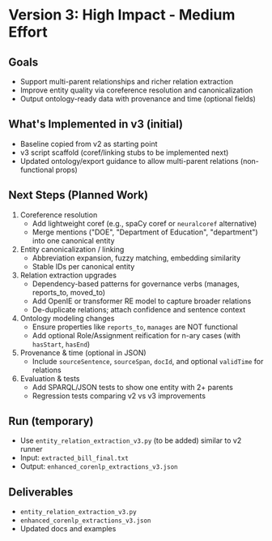 # Version 3: High Impact - Medium Effort

## Goals
- Support multi-parent relationships and richer relation extraction
- Improve entity quality via coreference resolution and canonicalization
- Output ontology-ready data with provenance and time (optional fields)

## What's Implemented in v3 (initial)
- Baseline copied from v2 as starting point
- v3 script scaffold (coref/linking stubs to be implemented next)
- Updated ontology/export guidance to allow multi-parent relations (non-functional props)

## Next Steps (Planned Work)
1. Coreference resolution
   - Add lightweight coref (e.g., spaCy coref or `neuralcoref` alternative)
   - Merge mentions ("DOE", "Department of Education", "department") into one canonical entity
2. Entity canonicalization / linking
   - Abbreviation expansion, fuzzy matching, embedding similarity
   - Stable IDs per canonical entity
3. Relation extraction upgrades
   - Dependency-based patterns for governance verbs (manages, reports_to, moved_to)
   - Add OpenIE or transformer RE model to capture broader relations
   - De-duplicate relations; attach confidence and sentence context
4. Ontology modeling changes
   - Ensure properties like `reports_to`, `manages` are NOT functional
   - Add optional Role/Assignment reification for n-ary cases (with `hasStart`, `hasEnd`)
5. Provenance & time (optional in JSON)
   - Include `sourceSentence`, `sourceSpan`, `docId`, and optional `validTime` for relations
6. Evaluation & tests
   - Add SPARQL/JSON tests to show one entity with 2+ parents
   - Regression tests comparing v2 vs v3 improvements

## Run (temporary)
- Use `entity_relation_extraction_v3.py` (to be added) similar to v2 runner
- Input: `extracted_bill_final.txt`
- Output: `enhanced_corenlp_extractions_v3.json`

## Deliverables
- `entity_relation_extraction_v3.py`
- `enhanced_corenlp_extractions_v3.json`
- Updated docs and examples

